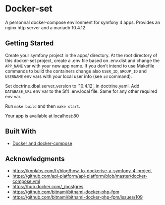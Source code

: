 # Docker-set

A personnal docker-compose environment for symfony 4 apps.
Provides an nginx http server and a mariadb 10.4.12

## Getting Started
Create your symfony project in the apps/ directory.
At the root directory of this docker-set project, create a .env file based on .env.dist and change the `APP_NAME` var with your new app name.
If you don't intend to use Makefile commands to build the containers change also `USER_ID`, `GROUP_ID` and `USERNAME` env vars with your local user info (see `id` command).

Set doctrine.dbal.server_version to '10.4.12', in doctrine.yaml.
Add `DATABASE_URL` env var to the Sf4 .env.local file. Same for any other required env var.

Run `make build` and then `make start`.

Your app is available at localhost:80

## Built With

* [Docker and docker-compose](https://docs.docker.com/)

## Acknowledgments

* https://knplabs.com/fr/blog/how-to-dockerise-a-symfony-4-project
* https://github.com/api-platform/api-platform/blob/master/docker-compose.yml
* https://hub.docker.com/_/postgres
* https://github.com/bitnami/bitnami-docker-php-fpm
* https://github.com/bitnami/bitnami-docker-php-fpm/issues/109
